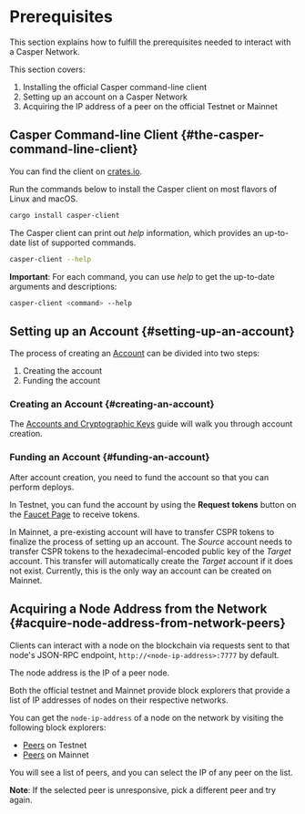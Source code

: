 # Prerequisites

This section explains how to fulfill the prerequisites needed to interact with a Casper Network.

This section covers:

1.  Installing the official Casper command-line client
2.  Setting up an account on a Casper Network
3.  Acquiring the IP address of a peer on the official Testnet or Mainnet

## Casper Command-line Client {#the-casper-command-line-client}

You can find the client on [crates.io](https://crates.io/crates/casper-client).

Run the commands below to install the Casper client on most flavors of Linux and macOS.

```bash
cargo install casper-client
```

The Casper client can print out _help_ information, which provides an up-to-date list of supported commands.

```bash
casper-client --help
```

**Important**: For each command, you can use _help_ to get the up-to-date arguments and descriptions:

```bash
casper-client <command> --help
```

## Setting up an Account {#setting-up-an-account}

The process of creating an [Account](../design/accounts.md) can be divided into two steps:

1.  Creating the account
2.  Funding the account

### Creating an Account {#creating-an-account}

The [Accounts and Cryptographic Keys](../dapp-dev-guide/keys.md) guide will walk you through account creation.

### Funding an Account {#funding-an-account}

After account creation, you need to fund the account so that you can perform deploys.

In Testnet, you can fund the account by using the **Request tokens** button on the [Faucet Page](https://testnet.cspr.live/tools/faucet) to receive tokens.

In Mainnet, a pre-existing account will have to transfer CSPR tokens to finalize the process of setting up an account. The _Source_ account needs to transfer CSPR tokens to the hexadecimal-encoded public key of the _Target_ account. This transfer will automatically create the _Target_ account if it does not exist. Currently, this is the only way an account can be created on Mainnet.

## Acquiring a Node Address from the Network {#acquire-node-address-from-network-peers}

Clients can interact with a node on the blockchain via requests sent to that node's JSON-RPC endpoint, `http://<node-ip-address>:7777` by default.

The node address is the IP of a peer node.

Both the official testnet and Mainnet provide block explorers that provide a list of IP addresses of nodes on their respective networks.

You can get the `node-ip-address` of a node on the network by visiting the following block explorers:

-   [Peers](https://testnet.cspr.live/tools/peers) on Testnet
-   [Peers](https://cspr.live/tools/peers) on Mainnet

You will see a list of peers, and you can select the IP of any peer on the list.

**Note**: If the selected peer is unresponsive, pick a different peer and try again.
